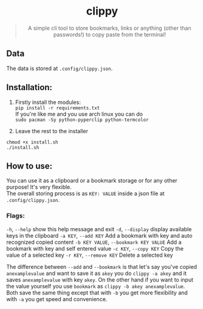 <div align="center">
<h1>clippy</h1>

> A simple cli tool to store bookmarks, links or anything (other than passwords!) to copy paste from the terminal!

</div>

## Data
The data is stored at `.config/clippy.json`.

## Installation:
1) Firstly install the modules:<br>
`pip install -r requirements.txt`<br>
If you're like me and you use arch linux you can do<br>
`sudo pacman -Sy python-pyperclip python-termcolor`<br>

2) Leave the rest to the installer
```
chmod +x install.sh
./install.sh
```

## How to use:
You can use it as a clipboard or a bookmark storage or for any other purpose! It's very flexible.<br>
The overall storing process is as `KEY: VALUE` inside a json file at `.config/clippy.json`.<br>

### Flags:
  `-h`, `--help`            show this help message and exit
  `-d`, `--display`         display available keys in the clipboard
  `-a KEY`, `--add KEY`     Add a bookmark with key and auto
                            recognized copied content
  `-b KEY VALUE`, `--bookmark KEY VALUE`
                            Add a bookmark with key and self
                            entered value
  `-c KEY`, `--copy KEY`    Copy the value of a selected key
  `-r KEY`, `--remove KEY`  Delete a selected key

The difference between `--add` and `--bookmark` is that let's say you've copied `anexamplevalue` and want to save it as `akey` you do `clippy -a akey` and it saves `anexamplevalue` with key `akey`. On the other hand if you want to input the value yourself you use `bookmark` as `clippy -b akey anexamplevalue`. Both save the same thing except that with `-b` you get more flexibility and with `-a` you get speed and convenience.
